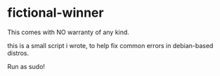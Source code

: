 # fictional-winner


This comes with NO warranty of any kind.

this is a small script i wrote, to help fix common errors in debian-based distros.

Run as sudo!


